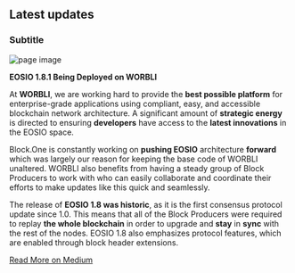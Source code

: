 ## Latest updates
### Subtitle

![page image](../images/updates.jpg)

**EOSIO 1.8.1 Being Deployed on WORBLI**

At **WORBLI**, we are working hard to provide the **best possible platform** for enterprise-grade applications using compliant, easy, and accessible blockchain network architecture. A significant amount of **strategic energy** is directed to ensuring **developers** have access to the **latest innovations** in the EOSIO space.

Block.One is constantly working on **pushing EOSIO** architecture **forward** which was largely our reason for keeping the base code of WORBLI unaltered. WORBLI also benefits from having a steady group of Block Producers to work with who can easily collaborate and coordinate their efforts to make updates like this quick and seamlessly.

The release of **EOSIO 1.8 was historic**, as it is the first consensus protocol update since 1.0. This means that all of the Block Producers were required to replay **the whole blockchain** in order to upgrade and **stay** in **sync** with the rest of the nodes. EOSIO 1.8 also emphasizes protocol features, which are enabled through block header extensions.

[Read More on Medium](https://medium.com/@WORBLI/eosio-1-8-1-deployed-on-worbli-8cd36f2546a1)

